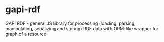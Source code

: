 gapi-rdf
========

GAPI RDF - general JS library for processing (loading, parsing, manipulating, serializing and storing) RDF data with ORM-like wrapper for graph of a resource
